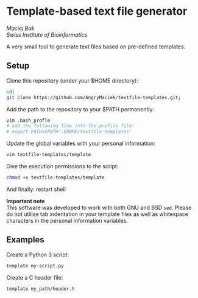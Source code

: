 # Template-based text file generator

*Maciej Bak  
Swiss Institute of Bioinformatics*

A very small tool to generate text files based on pre-defined templates.

## Setup

Clone this repository (under your $HOME directory):
```bash
cd;
git clone https://github.com/AngryMaciek/textfile-templates.git;
```

Add the path to the repository to your $PATH permanently:
```bash
vim .bash_profle
# add the following line into the profile file:
# export PATH=$PATH":$HOME/textfile-templates"
```
Update the global variables with your personal information:
```bash
vim textfile-templates/template
```

Give the execution permissions to the script:
```bash
chmod +x textfile-templates/template
```

And finally: restart shell


**Important note**  
This software was developed to work with both GNU and BSD `sed`.
Please do not utilize tab indentation in your template files as
well as whitespace characters
in the personal information variables.

## Examples

Create a Python 3 script:
```bash
template my-script.py
```

Create a C header file:
```bash
template my_path/header.h
```
